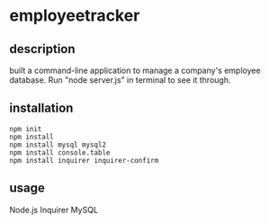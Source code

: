 # employeetracker


## description
built a command-line application to manage a company's employee database.
Run "node server.js" in terminal to see it through.
  

## installation
    npm init
    npm install
    npm install mysql mysql2
    npm install console.table
    npm install inquirer inquirer-confirm
    
    

## usage
Node.js
Inquirer
MySQL
